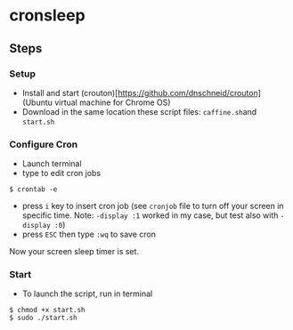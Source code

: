 # cronsleep

## Steps 
### Setup 
* Install and start (crouton)[https://github.com/dnschneid/crouton] (Ubuntu virtual machine for Chrome OS) 
* Download in the same location these script files: `caffine.sh`and `start.sh`

### Configure Cron 
* Launch terminal
* type to edit cron jobs 
```
$ crontab -e
```
* press `i` key to insert cron job (see `cronjob` file to turn off your screen in specific time. Note: `-display :1` worked in my case, but test also with `-display :0`)
* press `ESC` then type `:wq` to save cron 

Now your screen sleep timer is set. 

### Start 
* To launch the script, run in terminal
```
$ chmod +x start.sh
$ sudo ./start.sh
``` 
